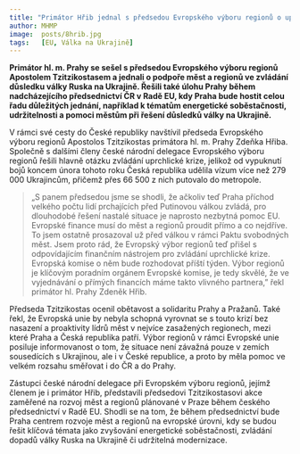 ```yaml
---
title: "Primátor Hřib jednal s předsedou Evropského výboru regionů o uprchlické krizi a o přímých evropských financích pro města"
author: MHMP
image:  posts/8hrib.jpg
tags:   [EU, Válka na Ukrajině]
---
```


**Primátor hl. m. Prahy se sešel s předsedou Evropského výboru regionů Apostolem Tzitzikostasem a jednali o podpoře měst a regionů ve zvládání důsledku války Ruska na Ukrajině. Řešili také úlohu Prahy během nadcházejícího předsednictví ČR v Radě EU, kdy Praha bude hostit celou řadu důležitých jednání, například k tématům energetické soběstačnosti, udržitelnosti a pomoci městům při řešení důsledků války na Ukrajině.**

V rámci své cesty do České republiky navštívil předseda Evropského výboru regionů Apostolos Tzitzikostas primátora hl. m. Prahy Zdeňka Hřiba. Společně s dalšími členy české národní delegace Evropského výboru regionů řešili hlavně otázku zvládání uprchlické krize, jelikož od vypuknutí bojů koncem února tohoto roku Česká republika udělila vízum více než 279 000 Ukrajincům, přičemž přes 66 500 z nich putovalo do metropole.

>„S panem předsedou jsme se shodli, že ačkoliv teď Praha příchod velkého počtu lidí prchajících před Putinovou válkou zvládá, pro dlouhodobé řešení nastalé situace je naprosto nezbytná pomoc EU. Evropské finance musí do měst a regionů proudit přímo a co nejdříve. To jsem ostatně prosazoval už před válkou v rámci Paktu svobodných měst. Jsem proto rád, že Evropský výbor regionů teď přišel s odpovídajícím finančním nástrojem pro zvládání uprchlické krize. Evropská komise o něm bude rozhodovat příští týden. Výbor regionů je klíčovým poradním orgánem Evropské komise, je tedy skvělé, že ve vyjednávání o přímých financích máme takto vlivného partnera,” řekl primátor hl. Prahy Zdeněk Hřib.     

Předseda Tzitzikostas ocenil obětavost a solidaritu Prahy a Pražanů. Také řekl, že Evropská unie by nebyla schopná vyrovnat se s touto krizí bez nasazení a proaktivity lídrů měst v nejvíce zasažených regionech, mezi které Praha a Česká republika patří. Výbor regionů v rámci Evropské unie posiluje informovanost o tom, že situace není závažná pouze v zemích sousedících s Ukrajinou, ale i v České republice, a proto by měla pomoc ve velkém rozsahu směřovat i do ČR a do Prahy.

Zástupci české národní delegace při Evropském výboru regionů, jejímž členem je i primátor Hřib, představili předsedovi Tzitzikostasovi akce zaměřené na rozvoj měst a regionů plánované v Praze během českého předsednictví v Radě EU. Shodli se na tom, že během předsednictví bude Praha centrem rozvoje měst a regionů na evropské úrovni, kdy se budou řešit klíčová témata jako zvyšování energetické soběstačnosti, zvládání dopadů války Ruska na Ukrajině či udržitelná modernizace.
